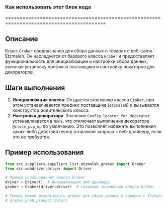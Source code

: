 ### Как использовать этот блок кода
=========================================================================================

Описание
-------------------------
Класс `Graber` предназначен для сбора данных о товарах с веб-сайта Etzmaleh. Он наследуется от базового класса `Graber` и предоставляет функциональность для инициализации и настройки сбора данных, включая установку префикса поставщика и настройку локаторов для декораторов.

Шаги выполнения
-------------------------
1. **Инициализация класса**: Создается экземпляр класса `Graber`, при этом устанавливается префикс поставщика (`etzmaleh`) и вызывается конструктор родительского класса.
2. **Настройка декоратора**: Значение `Config.locator_for_decorator` устанавливается в `None`, что отключает выполнение декоратора `@close_pop_up` по умолчанию. Это позволяет избежать выполнения каких-либо действий перед отправкой запроса к веб-драйверу, если это не требуется.

Пример использования
-------------------------

```python
from src.suppliers.suppliers_list.etzmaleh.graber import Graber
from src.webdriver.driver import Driver

# Пример использования класса Graber
driver = Driver()  # Инициализация веб-драйвера
graber = Graber(driver=driver)  # Создание экземпляра класса Graber

# Теперь можно использовать graber для сбора данных о товарах с Etzmaleh
# graber.grab_product_data()